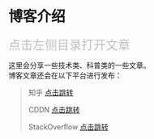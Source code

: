# 博客介绍

<font color=silver size=5>点击左侧目录打开文章</font>

这里会分享一些技术类、科普类的一些文章。  
博客文章还会在以下平台进行发布：

> 知乎 [点击跳转](链接地址)
>
> CDDN [点击跳转](链接地址)
>
> StackOverflow [点击跳转](链接地址)
